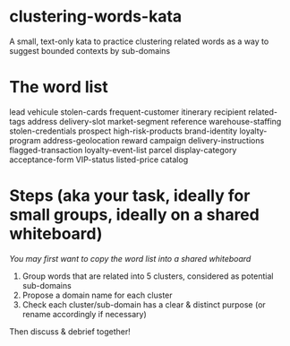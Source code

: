 # clustering-words-kata

A small, text-only kata to practice clustering related words as a way to suggest bounded contexts by sub-domains 


# The word list

lead 
vehicule 
stolen-cards
frequent-customer 
itinerary 
recipient 
related-tags 
address 
delivery-slot 
market-segment 
reference 
warehouse-staffing 
stolen-credentials 
prospect 
high-risk-products 
brand-identity 
loyalty-program 
address-geolocation 
reward 
campaign 
delivery-instructions 
flagged-transaction 
loyalty-event-list 
parcel 
display-category  
acceptance-form 
VIP-status 
listed-price 
catalog


# Steps (aka your task, ideally for small groups, ideally on a shared whiteboard)

*You may first want to copy the word list into a shared whiteboard*

1. Group words that are related into 5 clusters, considered as potential sub-domains
2. Propose a domain name for each cluster
3. Check each cluster/sub-domain has a clear & distinct purpose (or rename accordingly if necessary)

Then discuss & debrief together!

